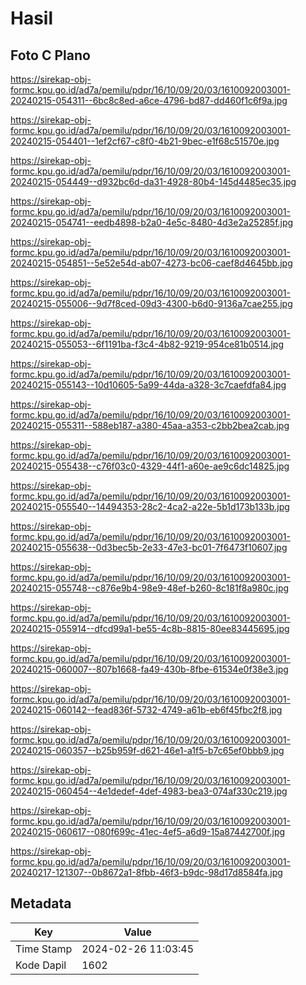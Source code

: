 # Hasil

## Foto C Plano

https://sirekap-obj-formc.kpu.go.id/ad7a/pemilu/pdpr/16/10/09/20/03/1610092003001-20240215-054311--6bc8c8ed-a6ce-4796-bd87-dd460f1c6f9a.jpg

https://sirekap-obj-formc.kpu.go.id/ad7a/pemilu/pdpr/16/10/09/20/03/1610092003001-20240215-054401--1ef2cf67-c8f0-4b21-9bec-e1f68c51570e.jpg

https://sirekap-obj-formc.kpu.go.id/ad7a/pemilu/pdpr/16/10/09/20/03/1610092003001-20240215-054449--d932bc6d-da31-4928-80b4-145d4485ec35.jpg

https://sirekap-obj-formc.kpu.go.id/ad7a/pemilu/pdpr/16/10/09/20/03/1610092003001-20240215-054741--eedb4898-b2a0-4e5c-8480-4d3e2a25285f.jpg

https://sirekap-obj-formc.kpu.go.id/ad7a/pemilu/pdpr/16/10/09/20/03/1610092003001-20240215-054851--5e52e54d-ab07-4273-bc06-caef8d4645bb.jpg

https://sirekap-obj-formc.kpu.go.id/ad7a/pemilu/pdpr/16/10/09/20/03/1610092003001-20240215-055006--9d7f8ced-09d3-4300-b6d0-9136a7cae255.jpg

https://sirekap-obj-formc.kpu.go.id/ad7a/pemilu/pdpr/16/10/09/20/03/1610092003001-20240215-055053--6f1191ba-f3c4-4b82-9219-954ce81b0514.jpg

https://sirekap-obj-formc.kpu.go.id/ad7a/pemilu/pdpr/16/10/09/20/03/1610092003001-20240215-055143--10d10605-5a99-44da-a328-3c7caefdfa84.jpg

https://sirekap-obj-formc.kpu.go.id/ad7a/pemilu/pdpr/16/10/09/20/03/1610092003001-20240215-055311--588eb187-a380-45aa-a353-c2bb2bea2cab.jpg

https://sirekap-obj-formc.kpu.go.id/ad7a/pemilu/pdpr/16/10/09/20/03/1610092003001-20240215-055438--c76f03c0-4329-44f1-a60e-ae9c6dc14825.jpg

https://sirekap-obj-formc.kpu.go.id/ad7a/pemilu/pdpr/16/10/09/20/03/1610092003001-20240215-055540--14494353-28c2-4ca2-a22e-5b1d173b133b.jpg

https://sirekap-obj-formc.kpu.go.id/ad7a/pemilu/pdpr/16/10/09/20/03/1610092003001-20240215-055638--0d3bec5b-2e33-47e3-bc01-7f6473f10607.jpg

https://sirekap-obj-formc.kpu.go.id/ad7a/pemilu/pdpr/16/10/09/20/03/1610092003001-20240215-055748--c876e9b4-98e9-48ef-b260-8c181f8a980c.jpg

https://sirekap-obj-formc.kpu.go.id/ad7a/pemilu/pdpr/16/10/09/20/03/1610092003001-20240215-055914--dfcd99a1-be55-4c8b-8815-80ee83445695.jpg

https://sirekap-obj-formc.kpu.go.id/ad7a/pemilu/pdpr/16/10/09/20/03/1610092003001-20240215-060007--807b1668-fa49-430b-8fbe-61534e0f38e3.jpg

https://sirekap-obj-formc.kpu.go.id/ad7a/pemilu/pdpr/16/10/09/20/03/1610092003001-20240215-060142--fead836f-5732-4749-a61b-eb6f45fbc2f8.jpg

https://sirekap-obj-formc.kpu.go.id/ad7a/pemilu/pdpr/16/10/09/20/03/1610092003001-20240215-060357--b25b959f-d621-46e1-a1f5-b7c65ef0bbb9.jpg

https://sirekap-obj-formc.kpu.go.id/ad7a/pemilu/pdpr/16/10/09/20/03/1610092003001-20240215-060454--4e1dedef-4def-4983-bea3-074af330c219.jpg

https://sirekap-obj-formc.kpu.go.id/ad7a/pemilu/pdpr/16/10/09/20/03/1610092003001-20240215-060617--080f699c-41ec-4ef5-a6d9-15a87442700f.jpg

https://sirekap-obj-formc.kpu.go.id/ad7a/pemilu/pdpr/16/10/09/20/03/1610092003001-20240217-121307--0b8672a1-8fbb-46f3-b9dc-98d17d8584fa.jpg


## Metadata

| Key        | Value               |
| ---------- | ------------------- |
| Time Stamp | 2024-02-26 11:03:45 |
| Kode Dapil | 1602                |



